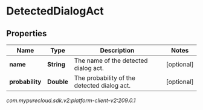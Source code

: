 # DetectedDialogAct


## Properties

| Name | Type | Description | Notes |
| ------------ | ------------- | ------------- | ------------- |
| **name** | **String** | The name of the detected dialog act. |  [optional] |
| **probability** | **Double** | The probability of the detected dialog act. |  [optional] |




_com.mypurecloud.sdk.v2:platform-client-v2:209.0.1_
